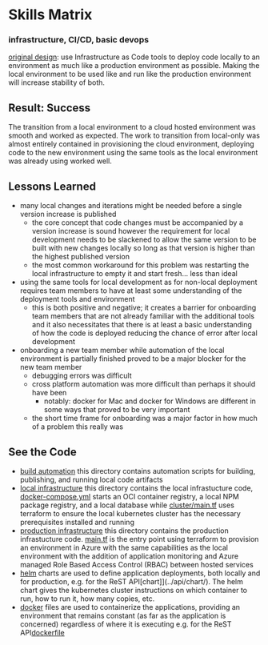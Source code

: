 # Skills Matrix

### infrastructure, CI/CD, basic devops

[original design](./infrastructure.md): use Infrastructure as Code tools to deploy code locally to an environment as much like a production environment as possible. Making the local environment to be used like and run like the production environment will increase stability of both.

## Result: Success

The transition from a local environment to a cloud hosted environment was smooth and worked as expected. The work to transition from local-only was almost entirely contained in provisioning the cloud environment, deploying code to the new environment using the same tools as the local environment was already using worked well.

## Lessons Learned

- many local changes and iterations might be needed before a single version increase is published
  - the core concept that code changes must be accompanied by a version increase is sound however the requirement for local development needs to be slackened to allow the same version to be built with new changes locally so long as that version is higher than the highest published version
  - the most common workaround for this problem was restarting the local infrastructure to empty it and start fresh... less than ideal
- using the same tools for local development as for non-local deployment requires team members to have at least some understanding of the deployment tools and environment
  - this is both positive and negative; it creates a barrier for onboarding team members that are not already familiar with the additional tools and it also necessitates that there is at least a basic understanding of how the code is deployed reducing the chance of error after local development
- onboarding a new team member while automation of the local environment is partially finished proved to be a major blocker for the new team member
  - debugging errors was difficult
  - cross platform automation was more difficult than perhaps it should have been
    - notably: docker for Mac and docker for Windows are different in some ways that proved to be very important
  - the short time frame for onboarding was a major factor in how much of a problem this really was

## See the Code

- [build automation](../buildScripts/src/) this directory contains automation scripts for building, publishing, and running local code artifacts
- [local infrastructure](../infrastructure/local/) this directory contains the local infrastucture code, [docker-compose.yml](../infrastructure/local/docker-compose.yml) starts an OCI container registry, a local NPM package registry, and a local database while [cluster/main.tf](../infrastructure/local/cluster/main.tf) uses terraform to ensure the local kubernetes cluster has the necessary prerequisites installed and running
- [production infrastructure](../infrastructure/prod/) this directory contains the production infrastucture code. [main.tf](../infrastructure/prod/main.tf) is the entry point using terraform to provision an environment in Azure with the same capabilities as the local environment with the addition of application monitoring and Azure managed Role Based Access Control (RBAC) between hosted services
- [helm](https://helm.sh/) charts are used to define application deployments, both locally and for production, e.g. for the ReST API[chart]](../api/chart/). The helm chart gives the kubernetes cluster instructions on which container to run, how to run it, how many copies, etc.
- [docker](https://www.docker.com/) files are used to containerize the applications, providing an environment that remains constant (as far as the application is concerned) regardless of where it is executing e.g. for the ReST API[dockerfile](../api/dockerfile)
